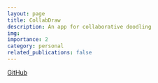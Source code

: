 ```yaml
---
layout: page
title: CollabDraw
description: An app for collaborative doodling
img: 
importance: 2
category: personal
related_publications: false
---
```


<a href="https://github.com/guswns3396-personal/Collabdraw">GitHub</a>